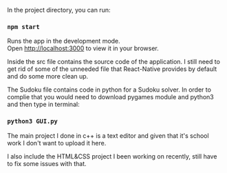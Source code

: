 In the project directory, you can run:

### `npm start`

Runs the app in the development mode.\
Open [http://localhost:3000](http://localhost:3000) to view it in your browser.

Inside the src file contains the source code of the application.
I still need to get rid of some of the unneeded file that React-Native provides by default and do some more clean up. 

The Sudoku file contains code in python for a Sudoku solver. In order to complie that you would need to download pygames module and python3 and then type in terminal:

### `python3 GUI.py`

The main project I done in c++ is a text editor and given that it's school work I don't want to upload it here.

I also include the HTML&CSS project I been working on recently, still have to fix some issues with that.
